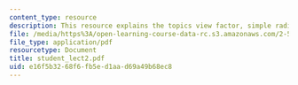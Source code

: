 ```yaml
---
content_type: resource
description: This resource explains the topics view factor, simple radiative transfer.
file: /media/https%3A/open-learning-course-data-rc.s3.amazonaws.com/2-58j-radiative-transfer-spring-2006/e16f5b3268f6fb5ed1aad69a49b68ec8_student_lect2.pdf
file_type: application/pdf
resourcetype: Document
title: student_lect2.pdf
uid: e16f5b32-68f6-fb5e-d1aa-d69a49b68ec8
---
```

